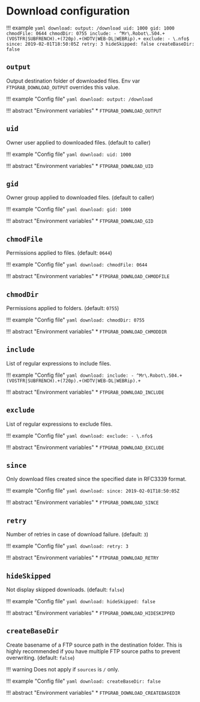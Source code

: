 # Download configuration

!!! example
    ```yaml
    download:
      output: /download
      uid: 1000
      gid: 1000
      chmodFile: 0644
      chmodDir: 0755
      include:
        - ^Mr\.Robot\.S04.+(VOSTFR|SUBFRENCH).+(720p).+(HDTV|WEB-DL|WEBRip).+
      exclude:
        - \.nfo$
      since: 2019-02-01T18:50:05Z
      retry: 3
      hideSkipped: false
      createBaseDir: false
    ```

## `output`

Output destination folder of downloaded files. Env var `FTPGRAB_DOWNLOAD_OUTPUT` overrides this value.

!!! example "Config file"
    ```yaml
    download:
      output: /download
    ```

!!! abstract "Environment variables"
    * `FTPGRAB_DOWNLOAD_OUTPUT`

## `uid`

Owner user applied to downloaded files. (default to caller)

!!! example "Config file"
    ```yaml
    download:
      uid: 1000
    ```

!!! abstract "Environment variables"
    * `FTPGRAB_DOWNLOAD_UID`

## `gid`

Owner group applied to downloaded files. (default to caller)

!!! example "Config file"
    ```yaml
    download:
      gid: 1000
    ```

!!! abstract "Environment variables"
    * `FTPGRAB_DOWNLOAD_GID`

## `chmodFile`

Permissions applied to files. (default: `0644`)

!!! example "Config file"
    ```yaml
    download:
      chmodFile: 0644
    ```

!!! abstract "Environment variables"
    * `FTPGRAB_DOWNLOAD_CHMODFILE`

## `chmodDir`

Permissions applied to folders. (default: `0755`)

!!! example "Config file"
    ```yaml
    download:
      chmodDir: 0755
    ```

!!! abstract "Environment variables"
    * `FTPGRAB_DOWNLOAD_CHMODDIR`

## `include`

List of regular expressions to include files.

!!! example "Config file"
    ```yaml
    download:
      include:
        - ^Mr\.Robot\.S04.+(VOSTFR|SUBFRENCH).+(720p).+(HDTV|WEB-DL|WEBRip).+
    ```

!!! abstract "Environment variables"
    * `FTPGRAB_DOWNLOAD_INCLUDE`

## `exclude`

List of regular expressions to exclude files.

!!! example "Config file"
    ```yaml
    download:
      exclude:
        - \.nfo$
    ```

!!! abstract "Environment variables"
    * `FTPGRAB_DOWNLOAD_EXCLUDE`

## `since`

Only download files created since the specified date in RFC3339 format.

!!! example "Config file"
    ```yaml
    download:
      since: 2019-02-01T18:50:05Z
    ```

!!! abstract "Environment variables"
    * `FTPGRAB_DOWNLOAD_SINCE`

## `retry`

Number of retries in case of download failure. (default: `3`)

!!! example "Config file"
    ```yaml
    download:
      retry: 3
    ```

!!! abstract "Environment variables"
    * `FTPGRAB_DOWNLOAD_RETRY`

## `hideSkipped`

Not display skipped downloads. (default: `false`)

!!! example "Config file"
    ```yaml
    download:
      hideSkipped: false
    ```

!!! abstract "Environment variables"
    * `FTPGRAB_DOWNLOAD_HIDESKIPPED`

## `createBaseDir`

Create basename of a FTP source path in the destination folder. This is highly recommended if you have multiple FTP
source paths to prevent overwriting. (default: `false`)

!!! warning
    Does not apply if `sources` is `/` only.

!!! example "Config file"
    ```yaml
    download:
      createBaseDir: false
    ```

!!! abstract "Environment variables"
    * `FTPGRAB_DOWNLOAD_CREATEBASEDIR`
